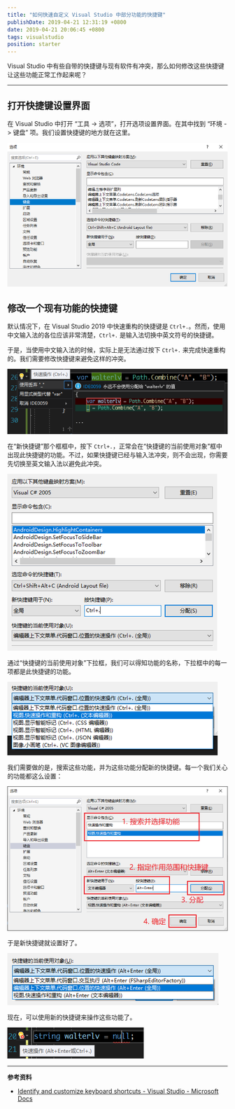 ```yaml
---
title: "如何快速自定义 Visual Studio 中部分功能的快捷键"
publishDate: 2019-04-21 12:31:19 +0800
date: 2019-04-21 20:06:45 +0800
tags: visualstudio
position: starter
---
```


Visual Studio 中有些自带的快捷键与现有软件有冲突，那么如何修改这些快捷键让这些功能正常工作起来呢？

---

<div id="toc"></div>

## 打开快捷键设置界面

在 Visual Studio 中打开 “工具 -> 选项”，打开选项设置界面。在其中找到 “环境 -> 键盘” 项。我们设置快捷键的地方就在这里。

![工具 -> 选项 -> 环境 -> 键盘](/static/posts/2019-04-20-18-50-04.png)

## 修改一个现有功能的快捷键

默认情况下，在 Visual Studio 2019 中快速重构的快捷键是 `Ctrl+.`。然而，使用中文输入法的各位应该非常清楚，`Ctrl+.` 是输入法切换中英文符号的快捷键。

于是，当使用中文输入法的时候，实际上是无法通过按下 `Ctrl+.` 来完成快速重构的。我们需要修改快捷键来避免这样的冲突。

![使用 Ctrl+. 来进行快速重构](/static/posts/2019-04-21-11-46-21.png)

在“新快捷键”那个框框中，按下 `Ctrl+.`，正常会在“快捷键的当前使用对象”框中出现此快捷键的功能。不过，如果快捷键已经与输入法冲突，则不会出现，你需要先切换至英文输入法以避免此冲突。

![显示此快捷键的当前功能](/static/posts/2019-04-21-12-20-03.png)

通过“快捷键的当前使用对象”下拉框，我们可以得知功能的名称，下拉框中的每一项都是此快捷键的功能。

![快捷键的当前使用对象](/static/posts/2019-04-21-12-22-27.png)

我们需要做的是，搜索这些功能，并为这些功能分配新的快捷键。每一个我们关心的功能都这么设置：

![设置快捷键](/static/posts/2019-04-21-12-29-16.png)

于是新快捷键就设置好了。

![新分配的快捷键](/static/posts/2019-04-21-12-26-49.png)

现在，可以使用新的快捷键来操作这些功能了。

![可以使用新的快捷键](/static/posts/2019-04-21-20-06-38.png)

---

**参考资料**

- [Identify and customize keyboard shortcuts - Visual Studio - Microsoft Docs](https://docs.microsoft.com/en-us/visualstudio/ide/identifying-and-customizing-keyboard-shortcuts-in-visual-studio?view=vs-2019)
